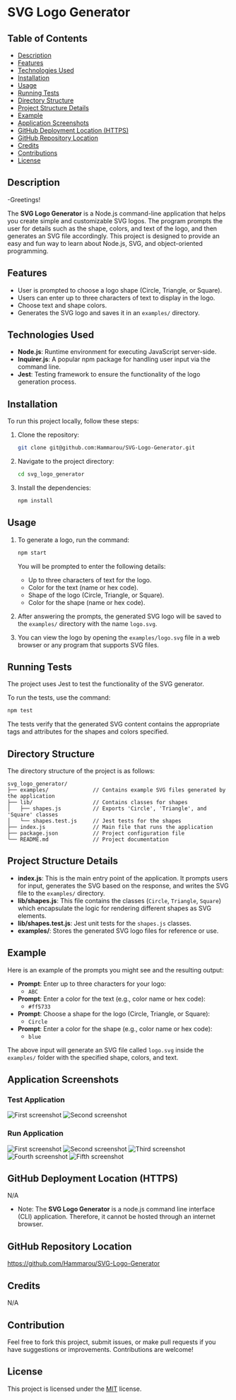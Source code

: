 # SVG Logo Generator

## Table of Contents

- [Description](#description)
- [Features](#features)
- [Technologies Used](#technologies-used)
- [Installation](#installation)
- [Usage](#usage)
- [Running Tests](#running-tests)
- [Directory Structure](#directory-structure)
- [Project Structure Details](#project-structure-details)
- [Example](#example)
- [Application Screenshots](#application-screenshots)
- [GitHub Deployment Location (HTTPS)](#github-deployment-location-https)
- [GitHub Repository Location](#github-repository-location)
- [Credits](#credits)
- [Contributions](#contributions)
- [License](#license)


## Description

-Greetings!

The **SVG Logo Generator** is a Node.js command-line application that helps you create simple and customizable SVG logos. The program prompts the user for details such as the shape, colors, and text of the logo, and then generates an SVG file accordingly. This project is designed to provide an easy and fun way to learn about Node.js, SVG, and object-oriented programming.


## Features

- User is prompted to choose a logo shape (Circle, Triangle, or Square).
- Users can enter up to three characters of text to display in the logo.
- Choose text and shape colors.
- Generates the SVG logo and saves it in an `examples/` directory.

## Technologies Used
- **Node.js**: Runtime environment for executing JavaScript server-side.
- **Inquirer.js**: A popular npm package for handling user input via the command line.
- **Jest**: Testing framework to ensure the functionality of the logo generation process.


## Installation

To run this project locally, follow these steps:

1. Clone the repository:
   ```sh
   git clone git@github.com:Hammarou/SVG-Logo-Generator.git
   ```

2. Navigate to the project directory:
   ```sh
   cd svg_logo_generator
   ```

3. Install the dependencies:
   ```sh
   npm install
   ```

## Usage
1. To generate a logo, run the command:
   ```sh
   npm start
   ```

   You will be prompted to enter the following details:
   - Up to three characters of text for the logo.
   - Color for the text (name or hex code).
   - Shape of the logo (Circle, Triangle, or Square).
   - Color for the shape (name or hex code).

2. After answering the prompts, the generated SVG logo will be saved to the `examples/` directory with the name `logo.svg`.

3. You can view the logo by opening the `examples/logo.svg` file in a web browser or any program that supports SVG files.


## Running Tests

The project uses Jest to test the functionality of the SVG generator.

To run the tests, use the command:
```sh
npm test
```

The tests verify that the generated SVG content contains the appropriate tags and attributes for the shapes and colors specified.


## Directory Structure

The directory structure of the project is as follows:
```
svg_logo_generator/
├── examples/              // Contains example SVG files generated by the application
├── lib/                   // Contains classes for shapes
│   ├── shapes.js          // Exports 'Circle', 'Triangle', and 'Square' classes
│   └── shapes.test.js     // Jest tests for the shapes
├── index.js               // Main file that runs the application
├── package.json           // Project configuration file
└── README.md              // Project documentation
```


## Project Structure Details

- **index.js**: This is the main entry point of the application. It prompts users for input, generates the SVG based on the response, and writes the SVG file to the `examples/` directory.
- **lib/shapes.js**: This file contains the classes (`Circle`, `Triangle`, `Square`) which encapsulate the logic for rendering different shapes as SVG elements.
- **lib/shapes.test.js**: Jest unit tests for the `shapes.js` classes.
- **examples/**: Stores the generated SVG logo files for reference or use.


## Example

Here is an example of the prompts you might see and the resulting output:

- **Prompt**: Enter up to three characters for your logo:
  - `ABC`
- **Prompt**: Enter a color for the text (e.g., color name or hex code):
  - `#ff5733`
- **Prompt**: Choose a shape for the logo (Circle, Triangle, or Square):
  - `Circle`
- **Prompt**: Enter a color for the shape (e.g., color name or hex code):
  - `blue`

The above input will generate an SVG file called `logo.svg` inside the `examples/` folder with the specified shape, colors, and text.


## Application Screenshots

### Test Application

![](/images/screenshot1_test.png "First screenshot")
![](/images/screenshot2_test.png "Second screenshot")


### Run Application

![](/images/screenshot1.png "First screenshot")
![](/images/screenshot2.png "Second screenshot")
![](/images/screenshot3.png "Third screenshot")
![](/images/screenshot4.png "Fourth screenshot")
![](/images/screenshot-svg_logo.png "Fifth screenshot")



## GitHub Deployment Location (HTTPS)

N/A

* Note: The **SVG Logo Generator** is a node.js command line interface (CLI) application. Therefore, it cannot be hosted through an internet browser. 

## GitHub Repository Location

https://github.com/Hammarou/SVG-Logo-Generator

## Credits

N/A

## Contribution

Feel free to fork this project, submit issues, or make pull requests if you have suggestions or improvements. Contributions are welcome!


## License

This project is licensed under the [MIT](LICENSE) license.